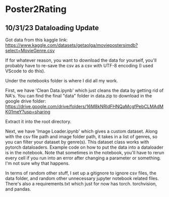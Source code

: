 # Poster2Rating

## 10/31/23 Dataloading Update

Got data from this kaggle link: https://www.kaggle.com/datasets/getaolga/moviepostersimdb?select=MovieGenre.csv

If for whatever reason, you want to download the data for yourself, you'll probably have to re-save the csv as a csv with UTF-8 encoding (I used VScode to do this).

Under the notebooks folder is where I did all my work. 

First, we have 'Clean Data.ipynb' which just cleans the data by getting rid of NA's. You can find the final "data" folder in data.zip to download in the google drive folder: https://drive.google.com/drive/folders/16M8kNRldFHNQaMcgfPebCLMAdMK01meY?usp=sharing

Extract it into the root directory.

Next, we have 'Image Loader.ipynb' which gives a custom dataset. Along with the csv file path and image folder path, it takes in a list of genres, so you can filter your dataset by genre(s). This dataset class works with pytorch dataloaders. Example code on how to put the data into a dataloader is in the notebook. Note that sometimes in the notebook, you'll have to rerun every cell if you run into an error after changing a parameter or something. I'm not sure why that happens.

In terms of random other stuff, I set up a gitignore to ignore csv files, the data folder, and random other unnecessary jupyter notebook related files. There's also a requirements.txt which just for now has torch. torchvision, and pandas.
